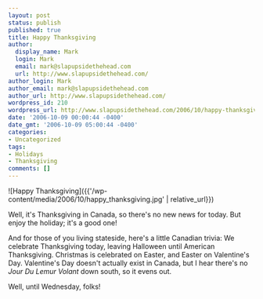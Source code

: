 ```yaml
---
layout: post
status: publish
published: true
title: Happy Thanksgiving
author:
  display_name: Mark
  login: Mark
  email: mark@slapupsidethehead.com
  url: http://www.slapupsidethehead.com/
author_login: Mark
author_email: mark@slapupsidethehead.com
author_url: http://www.slapupsidethehead.com/
wordpress_id: 210
wordpress_url: http://www.slapupsidethehead.com/2006/10/happy-thanksgiving/
date: '2006-10-09 00:00:44 -0400'
date_gmt: '2006-10-09 05:00:44 -0400'
categories:
- Uncategorized
tags:
- Holidays
- Thanksgiving
comments: []
---
```

![Happy Thanksgiving]({{'/wp-content/media/2006/10/happy_thanksgiving.jpg' | relative_url}})

Well, it's Thanksgiving in Canada, so there's no new news for today. But enjoy the holiday; it's a good one!

And for those of you living stateside, here's a little Canadian trivia: We celebrate Thanksgiving today, leaving Halloween until American Thanksgiving. Christmas is celebrated on Easter, and Easter on Valentine's Day. Valentine's Day doesn't actually exist in Canada, but I hear there's no _Jour Du Lemur Volant_ down south, so it evens out.

Well, until Wednesday, folks!


